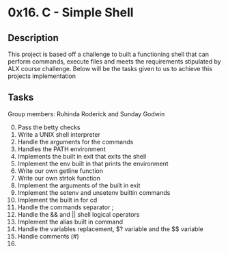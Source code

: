 # 0x16. C - Simple Shell
## Description
This project is based off a challenge to built a functioning shell that can perform commands, execute files and meets the requirements stipulated by ALX course challenge.
Below will be the tasks given to us to achieve this projects implementation
## Tasks
Group members: Ruhinda Roderick and Sunday Godwin

0. Pass the betty checks
1. Write a UNIX shell interpreter
2. Handle the arguments for the commands
3. Handles the PATH environment
4. Implements the built in exit that exits the shell
5. Implement the env built in that prints the environment
6. Write our own getline function
7. Write our own strtok function
8. Implement the arguments of the built in exit
9. Implement the setenv and unsetenv builtin commands
10. Implement the built in for cd
11. Handle the commands separator ;
12. Handle the && and || shell logical operators
13. Implement the alias built in command
14. Handle the variables replacement, $? variable and the $$ variable
15. Handle comments (#)
16. 
